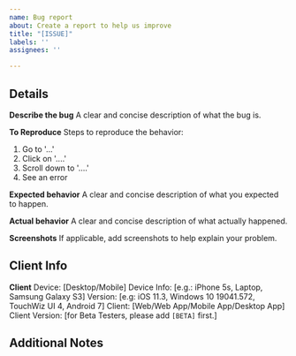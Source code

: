 ```yaml
---
name: Bug report
about: Create a report to help us improve
title: "[ISSUE]"
labels: ''
assignees: ''

---
```


## Details

**Describe the bug**
A clear and concise description of what the bug is.

**To Reproduce**
Steps to reproduce the behavior:
1. Go to '...'
2. Click on '....'
3. Scroll down to '....'
4. See an error

**Expected behavior**
A clear and concise description of what you expected to happen.

**Actual behavior**
A clear and concise description of what actually happened.

**Screenshots**
If applicable, add screenshots to help explain your problem.

## Client Info
**Client**
Device: [Desktop/Mobile]
Device Info: [e.g.: iPhone 5s, Laptop, Samsung Galaxy S3]
Version: [e.g: iOS 11.3, Windows 10 19041.572, TouchWiz UI 4, Android 7]
Client: [Web/Web App/Mobile App/Desktop App]
Client Version: [for Beta Testers, please add `[BETA]` first.]

## Additional Notes
<!--Add any other context about the problem here.-->
